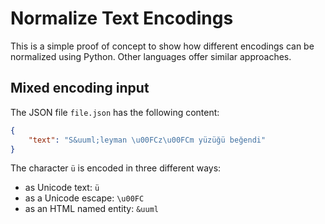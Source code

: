 # Normalize Text Encodings

This is a simple proof of concept to show how different encodings can be normalized using Python. Other languages offer similar approaches.

## Mixed encoding input

The JSON file `file.json` has the following content: 

```JSON
{ 
	"text": "S&uuml;leyman \u00FCz\u00FCm yüzüğü beğendi" 
}
```

The character `ü` is encoded in three different ways: 
- as Unicode text: `ü`
- as a Unicode escape: `\u00FC`
- as an HTML named entity: `&uuml`
